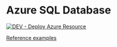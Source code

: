 # Azure SQL Database

[![DEV - Deploy Azure Resource](https://github.com/ArtiomLK/azure-bicep-sqldb/actions/workflows/dev.orchestrator.yml/badge.svg?branch=main&event=push)](https://github.com/ArtiomLK/azure-bicep-sqldb/actions/workflows/dev.orchestrator.yml)

[Reference examples][1]

[1]: ./examples/examples.bicep
